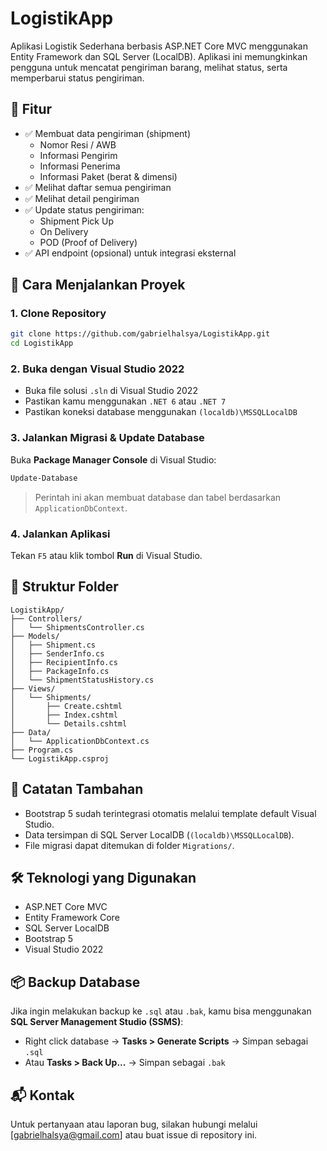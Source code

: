 # LogistikApp

Aplikasi Logistik Sederhana berbasis ASP.NET Core MVC menggunakan Entity Framework dan SQL Server (LocalDB). Aplikasi ini memungkinkan pengguna untuk mencatat pengiriman barang, melihat status, serta memperbarui status pengiriman.

## 🧭 Fitur

- ✅ Membuat data pengiriman (shipment)
  - Nomor Resi / AWB
  - Informasi Pengirim
  - Informasi Penerima
  - Informasi Paket (berat & dimensi)
- ✅ Melihat daftar semua pengiriman
- ✅ Melihat detail pengiriman
- ✅ Update status pengiriman:
  - Shipment Pick Up
  - On Delivery
  - POD (Proof of Delivery)
- ✅ API endpoint (opsional) untuk integrasi eksternal

## 🚀 Cara Menjalankan Proyek

### 1. Clone Repository

```bash
git clone https://github.com/gabrielhalsya/LogistikApp.git
cd LogistikApp
```

### 2. Buka dengan Visual Studio 2022

- Buka file solusi `.sln` di Visual Studio 2022
- Pastikan kamu menggunakan `.NET 6` atau `.NET 7`
- Pastikan koneksi database menggunakan `(localdb)\MSSQLLocalDB`

### 3. Jalankan Migrasi & Update Database

Buka **Package Manager Console** di Visual Studio:

```powershell
Update-Database
```

> Perintah ini akan membuat database dan tabel berdasarkan `ApplicationDbContext`.

### 4. Jalankan Aplikasi

Tekan `F5` atau klik tombol **Run** di Visual Studio.

## 📁 Struktur Folder

```
LogistikApp/
├── Controllers/
│   └── ShipmentsController.cs
├── Models/
│   ├── Shipment.cs
│   ├── SenderInfo.cs
│   ├── RecipientInfo.cs
│   ├── PackageInfo.cs
│   └── ShipmentStatusHistory.cs
├── Views/
│   └── Shipments/
│       ├── Create.cshtml
│       ├── Index.cshtml
│       └── Details.cshtml
├── Data/
│   └── ApplicationDbContext.cs
├── Program.cs
└── LogistikApp.csproj
```

## 🧠 Catatan Tambahan

- Bootstrap 5 sudah terintegrasi otomatis melalui template default Visual Studio.
- Data tersimpan di SQL Server LocalDB (`(localdb)\MSSQLLocalDB`).
- File migrasi dapat ditemukan di folder `Migrations/`.

## 🛠 Teknologi yang Digunakan

- ASP.NET Core MVC
- Entity Framework Core
- SQL Server LocalDB
- Bootstrap 5
- Visual Studio 2022

## 📦 Backup Database

Jika ingin melakukan backup ke `.sql` atau `.bak`, kamu bisa menggunakan **SQL Server Management Studio (SSMS)**:

- Right click database → **Tasks > Generate Scripts** → Simpan sebagai `.sql`
- Atau **Tasks > Back Up...** → Simpan sebagai `.bak`

## 📬 Kontak

Untuk pertanyaan atau laporan bug, silakan hubungi melalui [gabrielhalsya@gmail.com] atau buat issue di repository ini.

